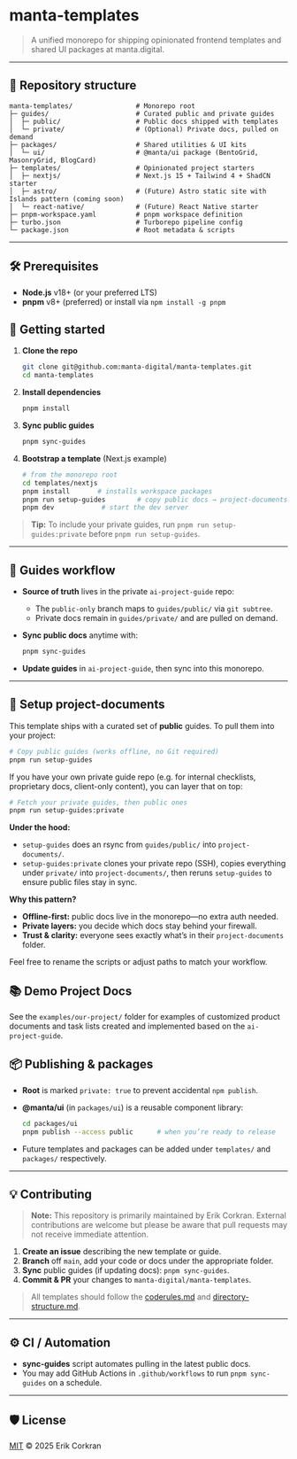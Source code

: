 # manta-templates

> A unified monorepo for shipping opinionated frontend templates and shared UI packages at manta.digital.

---

## 📂 Repository structure

```text
manta-templates/                # Monorepo root
├─ guides/                      # Curated public and private guides
│  ├─ public/                   # Public docs shipped with templates
│  └─ private/                  # (Optional) Private docs, pulled on demand
├─ packages/                    # Shared utilities & UI kits
│  └─ ui/                       # @manta/ui package (BentoGrid, MasonryGrid, BlogCard)
├─ templates/                   # Opinionated project starters
│  ├─ nextjs/                   # Next.js 15 + Tailwind 4 + ShadCN starter
│  ├─ astro/                    # (Future) Astro static site with Islands pattern (coming soon)
│  └─ react-native/             # (Future) React Native starter
├─ pnpm-workspace.yaml          # pnpm workspace definition
├─ turbo.json                   # Turborepo pipeline config
└─ package.json                 # Root metadata & scripts
```

---

## 🛠 Prerequisites

* **Node.js** v18+ (or your preferred LTS)
* **pnpm** v8+ (preferred) or install via `npm install -g pnpm`

## 🚀 Getting started

1. **Clone the repo**

   ```bash
   git clone git@github.com:manta-digital/manta-templates.git
   cd manta-templates
   ```

2. **Install dependencies**

   ```bash
   pnpm install
   ```

3. **Sync public guides**

   ```bash
   pnpm sync-guides
   ```

4. **Bootstrap a template** (Next.js example)

   ```bash
   # from the monorepo root
   cd templates/nextjs
   pnpm install       # installs workspace packages
   pnpm run setup-guides        # copy public docs → project-documents
   pnpm dev            # start the dev server
   ```

> **Tip:** To include your private guides, run `pnpm run setup-guides:private` before `pnpm run setup-guides`.

---

## 📝 Guides workflow

* **Source of truth** lives in the private `ai-project-guide` repo:

  * The `public-only` branch maps to `guides/public/` via `git subtree`.
  * Private docs remain in `guides/private/` and are pulled on demand.

* **Sync public docs** anytime with:

  ```bash
  pnpm sync-guides
  ```

* **Update guides** in `ai-project-guide`, then sync into this monorepo.

---

## 🔧 Setup project-documents

This template ships with a curated set of **public** guides. To pull them into your project:

```bash
# Copy public guides (works offline, no Git required)
pnpm run setup-guides
```

If you have your own private guide repo (e.g. for internal checklists, proprietary docs, client-only content), you can layer that on top:

```bash
# Fetch your private guides, then public ones
pnpm run setup-guides:private
```

**Under the hood:**

* `setup-guides` does an rsync from `guides/public/` into `project-documents/`.
* `setup-guides:private` clones your private repo (SSH), copies everything under `private/` into `project-documents/`, then reruns `setup-guides` to ensure public files stay in sync.

**Why this pattern?**

* **Offline-first:** public docs live in the monorepo—no extra auth needed.
* **Private layers:** you decide which docs stay behind your firewall.
* **Trust & clarity:** everyone sees exactly what’s in their `project-documents` folder.

Feel free to rename the scripts or adjust paths to match your workflow.

## 📚 Demo Project Docs

See the `examples/our-project/` folder for examples of customized product documents and task lists created and implemented based on the `ai-project-guide`.

## 📦 Publishing & packages

* **Root** is marked `private: true` to prevent accidental `npm publish`.

* **@manta/ui** (in `packages/ui`) is a reusable component library:

  ```bash
  cd packages/ui
  pnpm publish --access public      # when you’re ready to release
  ```

* Future templates and packages can be added under `templates/` and `packages/` respectively.

---

## 💡 Contributing

> **Note:** This repository is primarily maintained by Erik Corkran. External contributions are welcome but please be aware that pull requests may not receive immediate attention.

1. **Create an issue** describing the new template or guide.
2. **Branch** off `main`, add your code or docs under the appropriate folder.
3. **Sync** public guides (if updating docs): `pnpm sync-guides`.
4. **Commit & PR** your changes to `manta-digital/manta-templates`.

> All templates should follow the [coderules.md](project-documents/project-guides/coderules.md) and [directory-structure.md](project-documents/project-guides/directory-structure.md).

---

## ⚙️ CI / Automation

* **sync-guides** script automates pulling in the latest public docs.
* You may add GitHub Actions in `.github/workflows` to run `pnpm sync-guides` on a schedule.

---

## 🛡️ License

[MIT](LICENSE) © 2025 Erik Corkran
